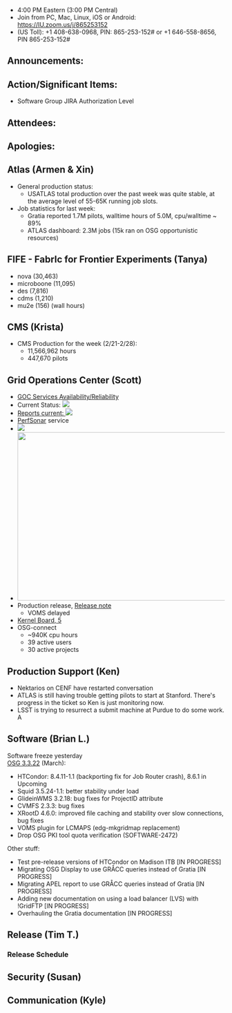    * 4:00 PM Eastern (3:00 PM Central)
   * Join from PC, Mac, Linux, iOS or Android: https://IU.zoom.us/j/865253152
   * (US Toll): +1 408-638-0968, PIN: 865-253-152# or +1 646-558-8656, PIN 865-253-152#

## Announcements: 

## Action/Significant Items: 
   * Software Group JIRA Authorization Level

## Attendees: 

## Apologies:

## Atlas (Armen & Xin)  

   * General production status:  
      * USATLAS total production over the past week was quite stable, at the average level of 55-65K running job slots.
   * Job statistics for last week:
      * Gratia reported 1.7M pilots, walltime hours of 5.0M, cpu/walltime ~ 89%
      * ATLAS dashboard: 2.3M jobs (15k ran on OSG opportunistic resources)


## FIFE - FabrIc for Frontier Experiments (Tanya)
   * nova (30,463)
   * microboone (11,095)
   * des (7,816)
   * cdms (1,210)
   * mu2e (156)
   (wall hours)

## CMS (Krista)
   * CMS Production for the week (2/21-2/28):
      * 11,566,962 hours
      * 447,670 pilots

## Grid Operations Center (Scott)
   * [GOC Services Availability/Reliability](http://tinyurl.com/pre26vw)
   * Current Status: [<img src="http://monitor.grid.iu.edu/availability/production_status.png">](http://monitor.grid.iu.edu/availability/production.html)
   * <a href="http://reports.grid.iu.edu/reports/">Reports current: <img src="http://steige.grid.iu.edu/steige/status_reports.png"></a>
   * [PerfSonar](http://maddash.aglt2.org/maddash-webui/index.cgi?dashboard=OSG\%20Grid\%20Operations\%20Center\%20Test\%20Mesh\%20Config) service
   * <img src="http://gratiaweb1.grid.iu.edu/gratiastatic/today/osg_wall_hours.png"/>
   * <img src="http://osg-flock.grid.iu.edu/monitoring/condor/condor_7day.png" width='630' height='390'  /><br>
   * Production release, [Release note](http://osggoc.blogspot.com/2017/02/goc-service-update-tuesday-february_21.html)
      * VOMS delayed
   * [Kernel Board, 5](http://monitor.grid.iu.edu/kernel/kernel_overview_el5.html)
   * OSG-connect
      * ~940K cpu hours 
      * 39 active users
      * 30 active projects

## Production Support (Ken)
   *  Nektarios on CENF have restarted conversation
   * ATLAS is still having trouble getting pilots to start at Stanford. There's progress in the ticket so Ken is just monitoring now.
   * LSST is trying to resurrect a submit machine at Purdue to do some work. A

## Software (Brian L.)
Software freeze yesterday  
[OSG 3.3.22](https://jira.opensciencegrid.org/issues/?filter=15254) (March):  

-   HTCondor: 8.4.11-1.1 (backporting fix for Job Router crash), 8.6.1 in Upcoming
-   Squid 3.5.24-1.1: better stability under load
-   GlideinWMS 3.2.18: bug fixes for ProjectID attribute
-   CVMFS 2.3.3: bug fixes
-   XRootD 4.6.0: improved file caching and stability over slow connections, bug fixes
-   VOMS plugin for LCMAPS (edg-mkgridmap replacement)
-   Drop OSG PKI tool quota verification (SOFTWARE-2472)

Other stuff:  

-   Test pre-release versions of HTCondor on Madison ITB [IN PROGRESS]
-   Migrating OSG Display to use GR&Aring;CC queries instead of Gratia [IN PROGRESS]
-   Migrating APEL report to use GR&Aring;CC queries instead of Gratia [IN PROGRESS]
-   Adding new documentation on using a load balancer (LVS) with !GridFTP [IN PROGRESS]
-   Overhauling the Gratia documentation [IN PROGRESS]

## Release (Tim T.)
### Release Schedule

## Security (Susan)

## Communication (Kyle)

